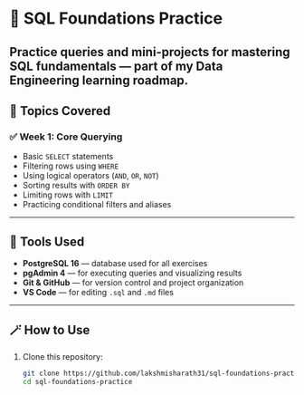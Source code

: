 # 🧭 SQL Foundations Practice

Practice queries and mini-projects for mastering SQL fundamentals — part of my Data Engineering learning roadmap.
---

## 🧠 Topics Covered

### ✅ Week 1: Core Querying
- Basic `SELECT` statements
- Filtering rows using `WHERE`
- Using logical operators (`AND`, `OR`, `NOT`)
- Sorting results with `ORDER BY`
- Limiting rows with `LIMIT`
- Practicing conditional filters and aliases
---

## 🧰 Tools Used
- **PostgreSQL 16** — database used for all exercises  
- **pgAdmin 4** — for executing queries and visualizing results  
- **Git & GitHub** — for version control and project organization  
- **VS Code** — for editing `.sql` and `.md` files

---

## 🪄 How to Use

1. Clone this repository:
   ```bash
   git clone https://github.com/lakshmisharath31/sql-foundations-practice.git
   cd sql-foundations-practice
